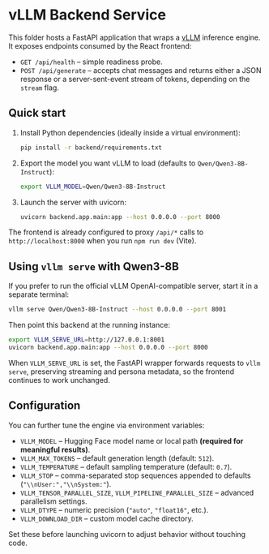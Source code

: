 # vLLM Backend Service

This folder hosts a FastAPI application that wraps a [vLLM](https://github.com/vllm-project/vllm) inference engine. It exposes endpoints consumed by the React frontend:

- `GET /api/health` – simple readiness probe.
- `POST /api/generate` – accepts chat messages and returns either a JSON response or a server-sent-event stream of tokens, depending on the `stream` flag.

## Quick start

1. Install Python dependencies (ideally inside a virtual environment):
   ```bash
   pip install -r backend/requirements.txt
   ```
2. Export the model you want vLLM to load (defaults to `Qwen/Qwen3-8B-Instruct`):
   ```bash
   export VLLM_MODEL=Qwen/Qwen3-8B-Instruct
   ```
3. Launch the server with uvicorn:
   ```bash
   uvicorn backend.app.main:app --host 0.0.0.0 --port 8000
   ```

The frontend is already configured to proxy `/api/*` calls to `http://localhost:8000` when you run `npm run dev` (Vite).

## Using `vllm serve` with Qwen3-8B

If you prefer to run the official vLLM OpenAI-compatible server, start it in a separate terminal:

```bash
vllm serve Qwen/Qwen3-8B-Instruct --host 0.0.0.0 --port 8001
```

Then point this backend at the running instance:

```bash
export VLLM_SERVE_URL=http://127.0.0.1:8001
uvicorn backend.app.main:app --host 0.0.0.0 --port 8000
```

When `VLLM_SERVE_URL` is set, the FastAPI wrapper forwards requests to `vllm serve`, preserving streaming and persona metadata, so the frontend continues to work unchanged.

## Configuration

You can further tune the engine via environment variables:

- `VLLM_MODEL` – Hugging Face model name or local path **(required for meaningful results)**.
- `VLLM_MAX_TOKENS` – default generation length (default: `512`).
- `VLLM_TEMPERATURE` – default sampling temperature (default: `0.7`).
- `VLLM_STOP` – comma-separated stop sequences appended to defaults (`"\\nUser:","\\nSystem:"`).
- `VLLM_TENSOR_PARALLEL_SIZE`, `VLLM_PIPELINE_PARALLEL_SIZE` – advanced parallelism settings.
- `VLLM_DTYPE` – numeric precision (`"auto"`, `"float16"`, etc.).
- `VLLM_DOWNLOAD_DIR` – custom model cache directory.

Set these before launching uvicorn to adjust behavior without touching code.
